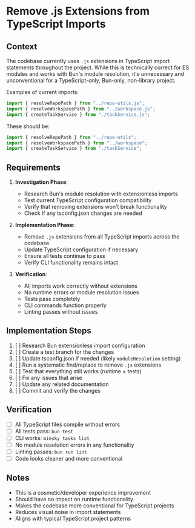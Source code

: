 # Remove .js Extensions from TypeScript Imports

## Context

The codebase currently uses `.js` extensions in TypeScript import statements throughout the project. While this is technically correct for ES modules and works with Bun's module resolution, it's unnecessary and unconventional for a TypeScript-only, Bun-only, non-library project.

Examples of current imports:

```typescript
import { resolveRepoPath } from "../repo-utils.js";
import { resolveWorkspacePath } from "../workspace.js";
import { createTaskService } from "./taskService.js";
```

These should be:

```typescript
import { resolveRepoPath } from "../repo-utils";
import { resolveWorkspacePath } from "../workspace";
import { createTaskService } from "./taskService";
```

## Requirements

1. **Investigation Phase**:

   - Research Bun's module resolution with extensionless imports
   - Test current TypeScript configuration compatibility
   - Verify that removing extensions won't break functionality
   - Check if any tsconfig.json changes are needed

2. **Implementation Phase**:

   - Remove `.js` extensions from all TypeScript imports across the codebase
   - Update TypeScript configuration if necessary
   - Ensure all tests continue to pass
   - Verify CLI functionality remains intact

3. **Verification**:
   - All imports work correctly without extensions
   - No runtime errors or module resolution issues
   - Tests pass completely
   - CLI commands function properly
   - Linting passes without issues

## Implementation Steps

1. [ ] Research Bun extensionless import configuration
2. [ ] Create a test branch for the changes
3. [ ] Update tsconfig.json if needed (likely `moduleResolution` setting)
4. [ ] Run a systematic find/replace to remove `.js` extensions
5. [ ] Test that everything still works (runtime + tests)
6. [ ] Fix any issues that arise
7. [ ] Update any related documentation
8. [ ] Commit and verify the changes

## Verification

- [ ] All TypeScript files compile without errors
- [ ] All tests pass: `bun test`
- [ ] CLI works: `minsky tasks list`
- [ ] No module resolution errors in any functionality
- [ ] Linting passes: `bun run lint`
- [ ] Code looks cleaner and more conventional

## Notes

- This is a cosmetic/developer experience improvement
- Should have no impact on runtime functionality
- Makes the codebase more conventional for TypeScript projects
- Reduces visual noise in import statements
- Aligns with typical TypeScript project patterns
